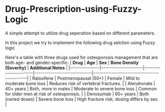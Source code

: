 # Drug-Prescription-using-Fuzzy-Logic
A simple attempt to utilize drug seperation based on different parameters.

In this project we try to implement the following drug selction using Fuzzy logic

Here's a table with three drugs used for osteoporosis management that are both age- and gender-specific:
| **Drug**      | **Age**             | **Sex**              | **Bone Density (Severity)** | **Additional Notes**                       |
|---------------|---------------------|----------------------|-----------------------------|--------------------------------------------|
| Raloxifene    | Postmenopausal (50+) | Female               | Mild to moderate bone loss   | Reduces risk of vertebral fractures.       |
| Alendronate   | 40+ years            | Both, more in males  | Moderate to severe bone loss | Common for older men at risk of osteoporosis. |
| Denosumab     | 60+ years            | Both (varied doses)  | Severe bone loss             | High fracture risk; dosing differs by sex. |
